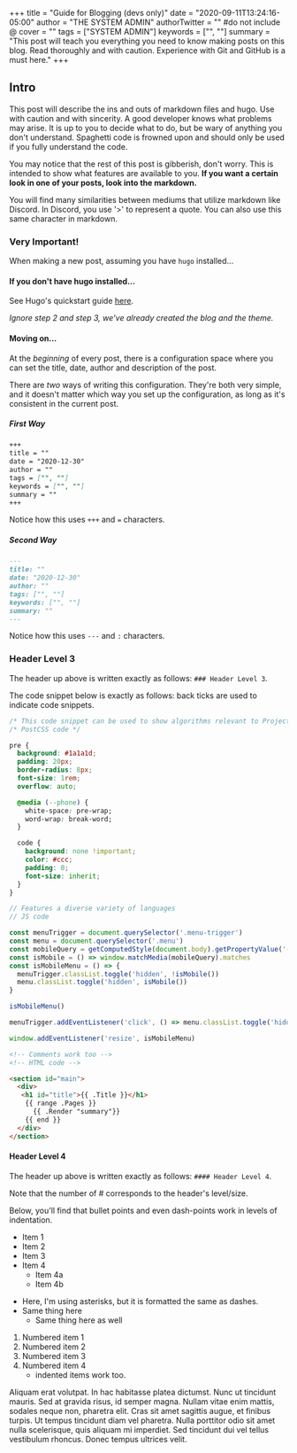 +++
title = "Guide for Blogging (devs only)"
date = "2020-09-11T13:24:16-05:00"
author = "THE SYSTEM ADMIN"
authorTwitter = "" #do not include @
cover = ""
tags = ["SYSTEM ADMIN"]
keywords = ["", ""]
summary = "This post will teach you everything you need to know making posts on this blog. Read thoroughly and with caution. Experience with Git and GitHub is a must here."
+++

## Intro

This post will describe the ins and outs of markdown files and hugo. Use with caution and with sincerity. A good developer knows what problems may arise. It is up to you to decide what to do, but be wary of anything you don't understand. Spaghetti code is frowned upon and should only be used if you fully understand the code.

You may notice that the rest of this post is gibberish, don't worry. This is intended to show what features are available to you. **If you want a certain look in one of your posts, look into the markdown.**

You will find many similarities between mediums that utilize markdown like Discord. In Discord, you use '>' to represent a quote. You can also use this same character in markdown.

### Very Important!
When making a new post, assuming you have `hugo` installed...

#### If you don't have hugo installed...
See Hugo's quickstart guide [here](https://gohugo.io/getting-started/quick-start/).

*Ignore step 2 and step 3, we've already created the blog and the theme.*

#### Moving on...
At the *beginning* of every post, there is a configuration space where you can set the title, date, author and description of the post.

There are _two_ ways of writing this configuration. They're both very simple, and it doesn't matter which way you set up the configuration, as long as it's consistent in the current post.

##### First Way

```markdown
+++
title = ""
date = "2020-12-30"
author = ""
tags = ["", ""]
keywords = ["", ""]
summary = ""
+++
```
Notice how this uses `+++` and `=` characters.

##### Second Way

```markdown
---
title: ""
date: "2020-12-30"
author: ""
tags: ["", ""]
keywords: ["", ""]
summary: ""
---
```
Notice how this uses `---` and `:` characters.

### Header Level 3

The header up above is written exactly as follows: `### Header Level 3`.

The code snippet below is exactly as follows: back ticks are used to indicate code snippets.

```css
/* This code snippet can be used to show algorithms relevant to Project BlueBird */
/* PostCSS code */

pre {
  background: #1a1a1d;
  padding: 20px;
  border-radius: 8px;
  font-size: 1rem;
  overflow: auto;

  @media (--phone) {
    white-space: pre-wrap;
    word-wrap: break-word;
  }

  code {
    background: none !important;
    color: #ccc;
    padding: 0;
    font-size: inherit;
  }
}
```

```js
// Features a diverse variety of languages
// JS code

const menuTrigger = document.querySelector('.menu-trigger')
const menu = document.querySelector('.menu')
const mobileQuery = getComputedStyle(document.body).getPropertyValue('--phoneWidth')
const isMobile = () => window.matchMedia(mobileQuery).matches
const isMobileMenu = () => {
  menuTrigger.classList.toggle('hidden', !isMobile())
  menu.classList.toggle('hidden', isMobile())
}

isMobileMenu()

menuTrigger.addEventListener('click', () => menu.classList.toggle('hidden'))

window.addEventListener('resize', isMobileMenu)
```

```html
<!-- Comments work too -->
<!-- HTML code -->

<section id="main">
  <div>
   <h1 id="title">{{ .Title }}</h1>
    {{ range .Pages }}
      {{ .Render "summary"}}
    {{ end }}
  </div>
</section>
```

#### Header Level 4

The header up above is written exactly as follows: `#### Header Level 4`.

Note that the number of # corresponds to the header's level/size.

Below, you'll find that bullet points and even dash-points work in levels of indentation.

- Item 1
- Item 2
- Item 3
- Item 4
    - Item 4a
    - Item 4b
* Here, I'm using asterisks, but it is formatted the same as dashes.
* Same thing here
    * Same thing here as well
1. Numbered item 1
2. Numbered item 2
3. Numbered item 3
4. Numbered item 4
    - indented items work too.

Aliquam erat volutpat. In hac habitasse platea dictumst. Nunc ut tincidunt mauris. Sed at gravida risus, id semper magna. Nullam vitae enim mattis, sodales neque non, pharetra elit. Cras sit amet sagittis augue, et finibus turpis. Ut tempus tincidunt diam vel pharetra. Nulla porttitor odio sit amet nulla scelerisque, quis aliquam mi imperdiet. Sed tincidunt dui vel tellus vestibulum rhoncus. Donec tempus ultrices velit.

